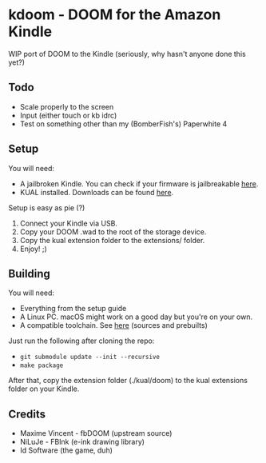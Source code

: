 # kdoom - DOOM for the Amazon Kindle

WIP port of DOOM to the Kindle (seriously, why hasn't anyone done this yet?)

## Todo

* Scale properly to the screen
* Input (either touch or kb idrc)
* Test on something other than my (BomberFish's) Paperwhite 4

## Setup

You will need:
* A jailbroken Kindle. You can check if your firmware is jailbreakable [here](https://wiki.mobileread.com/wiki/Kindle_Firmware).
* KUAL installed. Downloads can be found [here](https://www.mobileread.com/forums/showthread.php?t=225030).

Setup is easy as pie (?)
1. Connect your Kindle via USB.
2. Copy your DOOM .wad to the root of the storage device.
3. Copy the kual extension folder to the extensions/ folder.
4. Enjoy! ;)

## Building

You will need:
* Everything from the setup guide
* A Linux PC. macOS might work on a good day but you're on your own.
* A compatible toolchain. See [here](https://www.mobileread.com/forums/showthread.php?t=348710) (sources and prebuilts)

Just run the following after cloning the repo:
* `git submodule update --init --recursive`
* `make package`

After that, copy the extension folder (./kual/doom) to the kual extensions folder on your Kindle.

## Credits

* Maxime Vincent - fbDOOM (upstream source)
* NiLuJe - FBInk (e-ink drawing library)
* Id Software (the game, duh)
